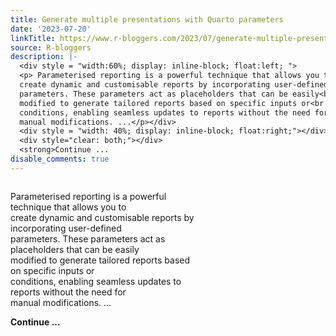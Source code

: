 ```yaml
---
title: Generate multiple presentations with Quarto parameters
date: '2023-07-20'
linkTitle: https://www.r-bloggers.com/2023/07/generate-multiple-presentations-with-quarto-parameters/
source: R-bloggers
description: |-
  <div style = "width:60%; display: inline-block; float:left; ">
  <p> Parameterised reporting is a powerful technique that allows you to<br />
  create dynamic and customisable reports by incorporating user-defined<br />
  parameters. These parameters act as placeholders that can be easily<br />
  modified to generate tailored reports based on specific inputs or<br />
  conditions, enabling seamless updates to reports without the need for<br />
  manual modifications. ...</p></div>
  <div style = "width: 40%; display: inline-block; float:right;"></div>
  <div style="clear: both;"></div>
  <strong>Continue ...
disable_comments: true
---
```

<div style = "width:60%; display: inline-block; float:left; ">
<p> Parameterised reporting is a powerful technique that allows you to<br />
create dynamic and customisable reports by incorporating user-defined<br />
parameters. These parameters act as placeholders that can be easily<br />
modified to generate tailored reports based on specific inputs or<br />
conditions, enabling seamless updates to reports without the need for<br />
manual modifications. ...</p></div>
<div style = "width: 40%; display: inline-block; float:right;"></div>
<div style="clear: both;"></div>
<strong>Continue ...